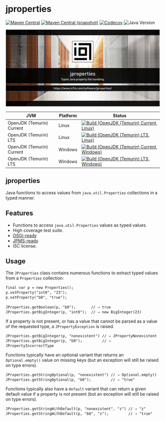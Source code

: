 jproperties
===

[![Maven Central](https://img.shields.io/maven-central/v/com.io7m.jproperties/com.io7m.jproperties.svg?style=flat-square)](http://search.maven.org/#search%7Cga%7C1%7Cg%3A%22com.io7m.jproperties%22)
[![Maven Central (snapshot)](https://img.shields.io/nexus/s/com.io7m.jproperties/com.io7m.jproperties?server=https%3A%2F%2Fs01.oss.sonatype.org&style=flat-square)](https://s01.oss.sonatype.org/content/repositories/snapshots/com/io7m/jproperties/)
[![Codecov](https://img.shields.io/codecov/c/github/io7m-com/jproperties.svg?style=flat-square)](https://codecov.io/gh/io7m-com/jproperties)
![Java Version](https://img.shields.io/badge/21-java?label=java&color=007fff)

![com.io7m.jproperties](./src/site/resources/jproperties.jpg?raw=true)

| JVM | Platform | Status |
|-----|----------|--------|
| OpenJDK (Temurin) Current | Linux | [![Build (OpenJDK (Temurin) Current, Linux)](https://img.shields.io/github/actions/workflow/status/io7m-com/jproperties/main.linux.temurin.current.yml)](https://www.github.com/io7m-com/jproperties/actions?query=workflow%3Amain.linux.temurin.current)|
| OpenJDK (Temurin) LTS | Linux | [![Build (OpenJDK (Temurin) LTS, Linux)](https://img.shields.io/github/actions/workflow/status/io7m-com/jproperties/main.linux.temurin.lts.yml)](https://www.github.com/io7m-com/jproperties/actions?query=workflow%3Amain.linux.temurin.lts)|
| OpenJDK (Temurin) Current | Windows | [![Build (OpenJDK (Temurin) Current, Windows)](https://img.shields.io/github/actions/workflow/status/io7m-com/jproperties/main.windows.temurin.current.yml)](https://www.github.com/io7m-com/jproperties/actions?query=workflow%3Amain.windows.temurin.current)|
| OpenJDK (Temurin) LTS | Windows | [![Build (OpenJDK (Temurin) LTS, Windows)](https://img.shields.io/github/actions/workflow/status/io7m-com/jproperties/main.windows.temurin.lts.yml)](https://www.github.com/io7m-com/jproperties/actions?query=workflow%3Amain.windows.temurin.lts)|

## jproperties

Java functions to access values from `java.util.Properties` collections in
a typed manner.

## Features

* Functions to access `java.util.Properties` values as typed values.
* High coverage test suite.
* [OSGi-ready](https://www.osgi.org/)
* [JPMS-ready](https://en.wikipedia.org/wiki/Java_Platform_Module_System)
* ISC license.

## Usage

The `JProperties` class contains numerous functions to extract typed values
from a `Properties` collection:

```
final var p = new Properties();
p.setProperty("int0", "23");
p.setProperty("b0", "true");

JProperties.getBoolean(p, "b0");       // ⇒ true
JProperties.getBigInteger(p, "int0");  // ⇒ new BigInteger(23)
```

If a property is not present, or has a value that cannot be parsed as a value
of the requested type, a `JPropertyException` is raised.

```
JProperties.getBigInteger(p, "nonexistent") // ⇒ JPropertyNonexistent
JProperties.getBigInteger(p, "b0");         // ⇒ JPropertyIncorrectType
```

Functions typically have an optional variant that returns an `Optional.empty()`
value on missing keys (but an exception will still be raised on type errors).

```
JProperties.getStringOptional(p, "nonexistent") // ⇒ Optional.empty()
JProperties.getStringOptional(p, "b0");         // ⇒ "true"
```

Functions typically also have a `default` variant that can return a given
default value if a property is not present (but an exception will still be
raised on type errors).

```
JProperties.getStringWithDefault(p, "nonexistent", "z") // ⇒ "z"
JProperties.getStringWithDefault(p, "b0", "z");         // ⇒ "true"
```

